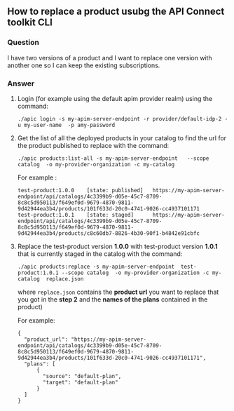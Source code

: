 
## How to replace a product usubg the API Connect toolkit CLI

### Question 

I have two versions of a product and I want to replace one version with another one so I can keep the existing subscriptions.

### Answer

1. Login (for example using the default apim provider realm) using the command:<br>
  
   `./apic login -s my-apim-server-endpoint -r provider/default-idp-2 -u my-user-name  -p amy-password`

2. Get the list of all the deployed products in your catalog to find the url for the product published to replace with the command:

   `./apic products:list-all -s my-apim-server-endpoint   --scope catalog  -o my-provider-organization -c my-catalog `

   For example :

   ```
   test-product:1.0.0    [state: published]   https://my-apim-server-endpoint/api/catalogs/4c3399b9-d05e-45c7-8709-8c8c5d950113/f649ef0d-9679-4870-9811-9d42944ea3b4/products/101f633d-20c0-4741-9026-cc4937101171
   test-product:1.0.1    [state: staged]      https://my-apim-server-endpoint/api/catalogs/4c3399b9-d05e-45c7-8709-8c8c5d950113/f649ef0d-9679-4870-9811-9d42944ea3b4/products/c8c60db7-8826-4b30-90f1-b4842e91cbfc 
    ```
    
3. Replace the test-product version **1.0.0** with test-product version **1.0.1** that is currently staged in the catalog with the command: <br>

   `./apic products:replace -s my-apim-server-endpoint  test-product:1.0.1 --scope catalog  -o my-provider-organization -c my-catalog  replace.json`

   where `replace.json` contains the **product url** you want to replace that you got in the **step 2** and the **names of the plans** contained in the product)

   For example:
    ```
   {
      "product_url": "https://my-apim-server-endpoint/api/catalogs/4c3399b9-d05e-45c7-8709-8c8c5d950113/f649ef0d-9679-4870-9811-9d42944ea3b4/products/101f633d-20c0-4741-9026-cc4937101171",
      "plans": [
          {
            "source": "default-plan",
            "target": "default-plan"
          }
      ]
   } 
   ```
